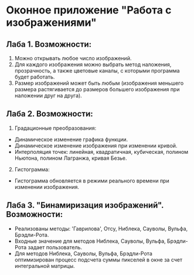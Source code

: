 # Оконное приложение "Работа с изображениями"
## Лаба 1. Возможности:
1. Можно открывать любое число изображений.
2. Для каждого изображения можно выбрать метод наложения, прозрачность, а также цветовые каналы, с которыми программа будет работать.
3. Размер изображений может быть любым (изображения меньшего размера растягивается до размеров большего изображения при наложении друг на друга).
## Лаба 2. Возможности:
1. Градационные преобразования:
* Динамическое изменение графика функции.
* Динамическое изменение изображения при изменении кривой.
* Интерполяция точек: линейная, квадратичная, кубическая, полином Ньютона, полином Лагранжа, кривая Безье.
2. Гистограмма:
* Гистограмма обновляется в режими реального времени при изменении изображения.
## Лаба 3. "Бинамиризация изображений". Возможности:
* Pеализованы методы: 'Гаврилова', Отсу, Ниблека, Сауволы, Вульфа, Брэдли-Рота.
* Входные значение для методов Ниблека, Сауволы, Вульфа, Брэдли-Рота задает пользователь.
* Для методов Ниблека, Сауволы, Вульфа, Брэдли-Рота оптимизирован процесс подсчета суммы пикселей в окне за счет интегральной матрицы.

